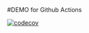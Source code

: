 #DEMO for Github Actions

[![codecov](https://codecov.io/gh/yiming-tang-cs/githubActionsDemo/graph/badge.svg?token=BJOQ2SEZOQ)](https://codecov.io/gh/yiming-tang-cs/githubActionsDemo)